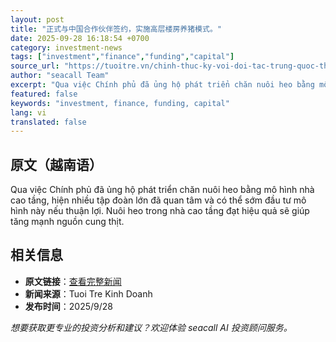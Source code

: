 ```yaml
---
layout: post
title: "正式与中国合作伙伴签约，实施高层楼房养猪模式。"
date: 2025-09-28 16:18:54 +0700
category: investment-news
tags: ["investment","finance","funding","capital"]
source_url: "https://tuoitre.vn/chinh-thuc-ky-voi-doi-tac-trung-quoc-thuc-hien-mo-hinh-nuoi-heo-trong-nha-cao-tang-2025092819282093.htm"
author: "seacall Team"
excerpt: "Qua việc Chính phủ đã ủng hộ phát triển chăn nuôi heo bằng mô hình nhà cao tầng, hiện nhiều tập đoàn lớn đã quan tâm và có thể sớm đầu tư mô hình này nếu thuận lợi. Nuôi heo trong nhà cao tầng đạt hiệ..."
featured: false
keywords: "investment, finance, funding, capital"
lang: vi
translated: false
---
```


## 原文（越南语）

Qua việc Chính phủ đã ủng hộ phát triển chăn nuôi heo bằng mô hình nhà cao tầng, hiện nhiều tập đoàn lớn đã quan tâm và có thể sớm đầu tư mô hình này nếu thuận lợi. Nuôi heo trong nhà cao tầng đạt hiệu quả sẽ giúp tăng mạnh nguồn cung thịt.

## 相关信息

- **原文链接**：[查看完整新闻](https://tuoitre.vn/chinh-thuc-ky-voi-doi-tac-trung-quoc-thuc-hien-mo-hinh-nuoi-heo-trong-nha-cao-tang-2025092819282093.htm)
- **新闻来源**：Tuoi Tre Kinh Doanh
- **发布时间**：2025/9/28

*想要获取更专业的投资分析和建议？欢迎体验 seacall AI 投资顾问服务。*
